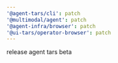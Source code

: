 ```yaml
---
'@agent-tars/cli': patch
'@multimodal/agent': patch
'@agent-infra/browser': patch
'@ui-tars/operator-browser': patch
---
```


release agent tars beta

